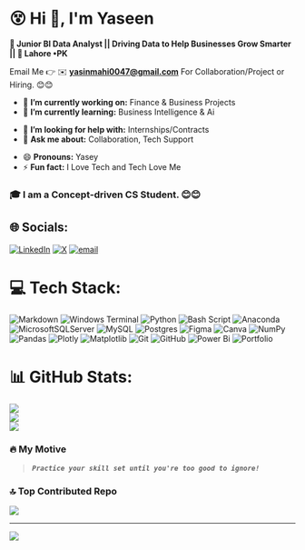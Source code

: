 # 😵 Hi 👋, I'm Yaseen
**🚀 Junior BI Data Analyst || Driving Data to Help Businesses Grow Smarter || 📌 Lahore •PK**

Email Me 👉 ✉️ **yasinmahi0047@gmail.com** For Collaboration/Project or Hiring. 😊😊

- 🔭 **I’m currently working on:** Finance & Business Projects
- 🌱 **I’m currently learning:** Business Intelligence & Ai
<!-- - 👯 **I’m looking to collaborate on:** Enter your project name and info -->
- 🤔 **I’m looking for help with:** Internships/Contracts
- 💬 **Ask me about:** Collaboration, Tech Support
<!-- - 📫 **How to reach me:** Enter your email here -->
- 😄 **Pronouns:** Yasey
- ⚡ **Fun fact:** I Love Tech and Tech Love Me

### 🎓 I am a Concept-driven CS Student. 😊😊


## 🌐 Socials:
[![LinkedIn](https://img.shields.io/badge/LinkedIn-%230077B5.svg?logo=linkedin&logoColor=white)](https://linkedin.com/in/yasenlytix) [![X](https://img.shields.io/badge/X-black.svg?logo=X&logoColor=white)](https://x.com/yasenlytix) [![email](https://img.shields.io/badge/Email-D14836?logo=gmail&logoColor=white)](mailto:yasinmahi0047@gmail.com) 

# 💻 Tech Stack:
![Markdown](https://img.shields.io/badge/markdown-%23000000.svg?style=for-the-badge&logo=markdown&logoColor=white) ![Windows Terminal](https://img.shields.io/badge/Windows%20Terminal-%234D4D4D.svg?style=for-the-badge&logo=windows-terminal&logoColor=white) ![Python](https://img.shields.io/badge/python-3670A0?style=for-the-badge&logo=python&logoColor=ffdd54) ![Bash Script](https://img.shields.io/badge/bash_script-%23121011.svg?style=for-the-badge&logo=gnu-bash&logoColor=white) ![Anaconda](https://img.shields.io/badge/Anaconda-%2344A833.svg?style=for-the-badge&logo=anaconda&logoColor=white) ![MicrosoftSQLServer](https://img.shields.io/badge/Microsoft%20SQL%20Server-CC2927?style=for-the-badge&logo=microsoft%20sql%20server&logoColor=white) ![MySQL](https://img.shields.io/badge/mysql-4479A1.svg?style=for-the-badge&logo=mysql&logoColor=white) ![Postgres](https://img.shields.io/badge/postgres-%23316192.svg?style=for-the-badge&logo=postgresql&logoColor=white) ![Figma](https://img.shields.io/badge/figma-%23F24E1E.svg?style=for-the-badge&logo=figma&logoColor=white) ![Canva](https://img.shields.io/badge/Canva-%2300C4CC.svg?style=for-the-badge&logo=Canva&logoColor=white) ![NumPy](https://img.shields.io/badge/numpy-%23013243.svg?style=for-the-badge&logo=numpy&logoColor=white) ![Pandas](https://img.shields.io/badge/pandas-%23150458.svg?style=for-the-badge&logo=pandas&logoColor=white) ![Plotly](https://img.shields.io/badge/Plotly-%233F4F75.svg?style=for-the-badge&logo=plotly&logoColor=white) ![Matplotlib](https://img.shields.io/badge/Matplotlib-%23ffffff.svg?style=for-the-badge&logo=Matplotlib&logoColor=black) ![Git](https://img.shields.io/badge/git-%23F05033.svg?style=for-the-badge&logo=git&logoColor=white) ![GitHub](https://img.shields.io/badge/github-%23121011.svg?style=for-the-badge&logo=github&logoColor=white) ![Power Bi](https://img.shields.io/badge/power_bi-F2C811?style=for-the-badge&logo=powerbi&logoColor=black) ![Portfolio](https://img.shields.io/badge/Portfolio-%23000000.svg?style=for-the-badge&logo=firefox&logoColor=#FF7139)
# 📊 GitHub Stats:
![](https://github-readme-stats.vercel.app/api?username=yasenlytix&theme=dark&hide_border=false&include_all_commits=true&count_private=false)<br/>
![](https://nirzak-streak-stats.vercel.app/?user=yasenlytix&theme=dark&hide_border=false)<br/>
![](https://github-readme-stats.vercel.app/api/top-langs/?username=yasenlytix&theme=dark&hide_border=false&include_all_commits=true&count_private=false&layout=compact)

<!-- ## 🏆 GitHub Trophies
![](https://github-profile-trophy.vercel.app/?username=yasenlytix&theme=radical&no-frame=false&no-bg=true&margin-w=4) -->

### 🔥 My Motive
> ***` Practice your skill set until you're too good to ignore! `***

<!-- ### ✍️ Random Dev Quote
![](https://quotes-github-readme.vercel.app/api?type=horizontal&theme=tokyonight) -->

### 🔝 Top Contributed Repo
![](https://github-contributor-stats.vercel.app/api?username=yasenlytix&limit=5&theme=dark&combine_all_yearly_contributions=true)

---
[![](https://visitcount.itsvg.in/api?id=yasenlytix&icon=0&color=0)](https://visitcount.itsvg.in)

<!-- Proudly created with GPRM ( https://gprm.itsvg.in ) -->
